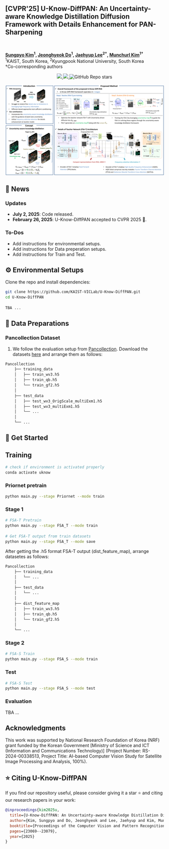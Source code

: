 <div><h2>[CVPR'25] U-Know-DiffPAN: An Uncertainty-aware Knowledge Distillation Diffusion
Framework with Details Enhancement for PAN-Sharpening </h2></div>
<br>

**[Sungpyo Kim](https://www.viclab.kaist.ac.kr/)<sup>1</sup>, [Jeonghyeok Do](https://sites.google.com/view/jeonghyeokdo)<sup>1</sup>, [Jaehyup Lee](https://sites.google.com/view/knuairlab/)<sup>2†</sup>, [Munchurl Kim](https://www.viclab.kaist.ac.kr/)<sup>1†</sup>** 
<br>
<sup>1</sup>KAIST, South Korea, <sup>2</sup>Kyungpook National University, South Korea
<br>
†Co-corresponding authors
<p align="center">
        <a href="https://kaist-viclab.github.io/U-Know-DiffPAN-site/" target='_blank'>
        <img src="https://img.shields.io/badge/🐳-Project%20Page-blue">
        </a>
        <a href="https://openaccess.thecvf.com/content/CVPR2025/papers/Kim_U-Know-DiffPAN_An_Uncertainty-aware_Knowledge_Distillation_Diffusion_Framework_with_Details_Enhancement_CVPR_2025_paper.pdf" target='_blank'>
        <img src="https://img.shields.io/badge/2025-CVPR Paper-brightgreen">
        <!-- </a>
        <a href="https://arxiv.org/abs/2412.09982" target='_blank'>
        <img src="https://img.shields.io/badge/arXiv-2312.13528-b31b1b.svg"> -->
        </a>
        <img alt="GitHub Repo stars" src="https://img.shields.io/github/stars/KAIST-VICLab/U-Know-DiffPAN">
</p>

<p align="center" width="100%">
    <!-- <img src="https://github.com/KAIST-VICLab/SplineGS/blob/main/assets/architecture.png?raw=tru">  -->
    <img src="https://github.com/KAIST-VICLab/U-Know-DiffPAN/blob/main/assets/U-KnowDiffPAN_figure.png?raw=tru"> 
</p>

## 📣 News
### Updates
- **July 2, 2025**: Code released.
- **February 26, 2025**: U-Know-DiffPAN accepted to CVPR 2025 🎉.
<!-- - **December 13, 2024**: Paper uploaded to arXiv. Check out the manuscript [here](https://arxiv.org/abs/2412.09982).(https://arxiv.org/abs/2412.09982). -->
### To-Dos
- Add instructions for environmental setups.
- Add instructions for Data preperation setups.
- Add instructions for Train and Test.

## ⚙️ Environmental Setups
Clone the repo and install dependencies:
```sh
git clone https://github.com/KAIST-VICLab/U-Know-DiffPAN.git
cd U-Know-DiffPAN

TBA ...
```
<!-- # install splinegs environment
conda create -n splinegs python=3.7 
conda activate splinegs
export CUDA_HOME=$CONDA_PREFIX
export LD_LIBRARY_PATH=$CONDA_PREFIX/lib

conda install pytorch==1.13.1 torchvision==0.14.1 torchaudio==0.13.1 pytorch-cuda=11.7 -c pytorch -c nvidia
conda install nvidia/label/cuda-11.7.0::cuda
conda install nvidia/label/cuda-11.7.0::cuda-nvcc
conda install nvidia/label/cuda-11.7.0::cuda-runtime
conda install nvidia/label/cuda-11.7.0::cuda-cudart


pip install -e submodules/simple-knn
pip install -e submodules/co-tracker
pip install -r requirements.txt

# install depth environment
conda deactivate
conda create -n unidepth_splinegs python=3.10
conda activate unidepth_splinegs

pip install -r requirements_unidepth.txt
conda install -c conda-forge ld_impl_linux-64
export CUDA_HOME=$CONDA_PREFIX
export LD_LIBRARY_PATH=$CONDA_PREFIX/lib
conda install nvidia/label/cuda-12.1.0::cuda
conda install nvidia/label/cuda-12.1.0::cuda-nvcc
conda install nvidia/label/cuda-12.1.0::cuda-runtime
conda install nvidia/label/cuda-12.1.0::cuda-cudart
conda install nvidia/label/cuda-12.1.0::libcusparse
conda install nvidia/label/cuda-12.1.0::libcublas
cd submodules/UniDepth/unidepth/ops/knn;bash compile.sh;cd ../../../../../
cd submodules/UniDepth/unidepth/ops/extract_patches;bash compile.sh;cd ../../../../../

pip install -e submodules/UniDepth
mkdir -p submodules/mega-sam/Depth-Anything/checkpoints -->


## 📁 Data Preparations
### Pancollection Dataset
1. We follow the evaluation setup from [Pancollection](https://github.com/liangjiandeng/PanCollection). Download the datasets [here](https://github.com/liangjiandeng/PanCollection) and arrange them as follows:
```bash
Pancollection
    ├── training_data
    │   ├── train_wv3.h5
    │   ├── train_qb.h5
    │   └── train_gf2.h5
    │
    ├── test_data
    │   ├── test_wv3_OrigScale_multiExm1.h5
    │   ├── test_wv3_multiExm1.h5
    │   └── ...
    │
    └── ...
```

## 🚀 Get Started
## Training
```sh
# check if environment is activated properly
conda activate uknow
```
### Priornet pretrain
```sh
python main.py --stage Priornet --mode train
```
### Stage 1
```sh
# FSA-T Pretrain
python main.py --stage FSA_T --mode train

# Get FSA-T output from train datasets  
python main.py --stage FSA_T --mode save
```

After getting the .h5 format FSA-T output (dist_feature_map), arrange datasetes as follows:
```bash
Pancollection
    ├── training_data
    │   └── ...
    │
    ├── test_data
    │   └── ...
    │
    ├── dist_feature_map
    │   ├── train_wv3.h5
    │   ├── train_qb.h5
    │   └── train_gf2.h5
    │
    └── ...
```

### Stage 2
```sh
# FSA-S Train
python main.py --stage FSA_S --mode train
```
###  Test
```sh
# FSA-S Test
python main.py --stage FSA_S --mode test
```
<!-- #### Metrics Evaluation
```sh
python eval_nvidia.py -s data/nvidia_rodynrf/${SCENE}/ --expname "${EXP_NAME}" --configs arguments/nvidia_rodynrf/${SCENE}.py --checkpoint output/${EXP_NAME}/point_cloud/fine_best
``` -->
<!-- #### Training
T.B.D -->
### Evaluation
TBA ...

## Acknowledgments
This work was supported by National Research Foundation of Korea (NRF) grant funded by the Korean Government
[Ministry of Science and ICT (Information and Communications Technology)] (Project Number: RS- 2024-00338513, Project Title: AI-based Computer Vision Study for Satellite Image Processing and Analysis, 100%).

## ⭐ Citing U-Know-DiffPAN

If you find our repository useful, please consider giving it a star ⭐ and citing our research papers in your work:
```bibtex
@inproceedings{kim2025u,
  title={U-Know-DiffPAN: An Uncertainty-aware Knowledge Distillation Diffusion Framework with Details Enhancement for PAN-Sharpening},
  author={Kim, Sungpyo and Do, Jeonghyeok and Lee, Jaehyup and Kim, Munchurl},
  booktitle={Proceedings of the Computer Vision and Pattern Recognition Conference},
  pages={23069--23079},
  year={2025}
}
```

